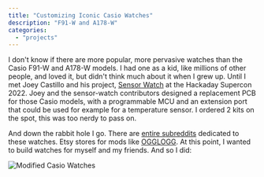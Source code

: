 ```yaml
---
title: "Customizing Iconic Casio Watches"
description: "F91-W and A178-W"
categories:
  - "projects"
---
```


I don't know if there are more popular, more pervasive watches than the Casio F91-W and A178-W models. I had one as a kid, like millions of other people, and loved it, but didn't think much about it when I grew up. Until I met Joey Castillo and his project, [Sensor Watch](https://www.sensorwatch.net/) at the Hackaday Supercon 2022. Joey and the sensor-watch contributors designed a replacement PCB for those Casio models, with a programmable MCU and an extension port that could be used for example for a temperature sensor. I ordered 2 kits on the spot, this was too nerdy to pass on. 

And down the rabbit hole I go. There are [entire subreddits](https://www.reddit.com/r/casio/) dedicated to these watches. Etsy stores for mods like [OGGLOGG](https://www.etsy.com/shop/OGGLOGG). At this point, I wanted to build watches for myself and my friends. And so I did:

![Modified Casio Watches](/projects/casios.jpeg "Modified Casio Watches")
